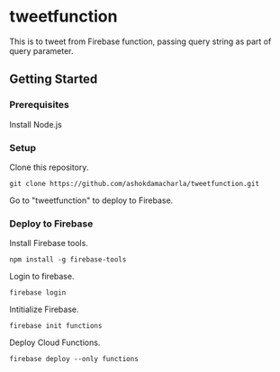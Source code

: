 # tweetfunction

This is to tweet from Firebase function, passing query string as part of query parameter.

## Getting Started

### Prerequisites
Install Node.js

### Setup
Clone this repository.
```
git clone https://github.com/ashokdamacharla/tweetfunction.git
```
Go to "tweetfunction" to deploy to Firebase.

### Deploy to Firebase

Install Firebase tools.
```
npm install -g firebase-tools
```

Login to firebase.
```
firebase login
```

Intitialize Firebase.
```
firebase init functions
```

Deploy Cloud Functions.
```
firebase deploy --only functions
```

